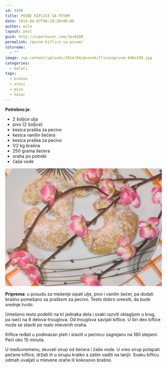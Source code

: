 ```yaml
---
id: 9108
title: POSNE KIFLICE SA PIVOM
date: 2014-04-07T06:18:20+00:00
author: mila
layout: post
guid: http://superkuvar.com/?p=9108
permalink: /posne-kiflice-sa-pivom/
totvreme:
  - ""
image: /wp-content/uploads/2014/04/posnekiflicesapivom-940x198.jpg
categories:
  - kolači
tags:
  - brašno
  - orasi
  - pivo
  - šećer
---
```

**Potrebno je**:

  * 2 šoljice ulja
  * pivo (2 šoljice)
  * kesica praška za pecivo
  * kesica vanilin šećera
  * kesica praška za pecivo
  * 1/2 kg brašna
  * 250 grama šećera
  * oraha po potrebi
  * čaša vode

![<img class="alignnone size-medium wp-image-9110" src="/wp-content/uploads/2014/04/posnekiflicesapivom-1024x768.jpg" alt="posnekiflicesapivom" width="300" height="225" />](/wp-content/uploads/2014/04/posnekiflicesapivom-1024x768.jpg)

**Priprema**: u posudu za mešenje sipati ulje, pivo i vanilin šećer, pa dodati brašno pomešano sa praškom za pecivo. Testo dobro umesiti, da bude srednje tvrdo.

Umešeno testo podeliti na tri jednaka dela i svaki razviti oklagijom u krug, pa iseći na 8 delova-trouglova. Od trouglova savijati kiflice. U širi deo kiflice može se staviti po malo mlevenih oraha.

Kiflice ređati u podmazan pleh i staviti u pećnicu zagrejanu na 180 stepeni. Peći oko 15 minuta.

U međuvremenu, skuvati sirup od šećera i čaše vode. U vreo sirup potapati pečene kiflice, držati ih u sirupu kratko a zatim vaditi na tanjir. Svaku kiflicu odmah uvaljati u mlevene orahe ili kokosovo brašno.